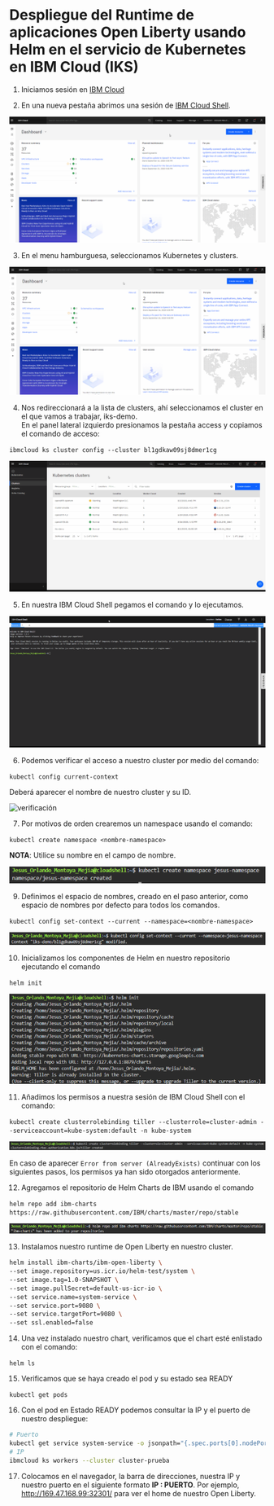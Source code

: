 ﻿# Despliegue del Runtime de aplicaciones Open Liberty usando Helm en el servicio de Kubernetes en IBM Cloud (IKS)

1. Iniciamos sesión en [IBM Cloud](cloud.ibm.com)

2. En una nueva pestaña abrimos una sesión de [IBM Cloud Shell](cloud.ibm.com/shell).

![paso2](./resources/Paso_2.gif)

3. En el menu hamburguesa, seleccionamos Kubernetes y clusters.

![paso3](./resources/Paso_3.gif)

4. Nos redireccionará a la lista de clusters, ahí seleccionamos el cluster en el que vamos a trabajar, iks-demo.<br> En el panel lateral izquierdo presionamos la pestaña access y copiamos el comando de acceso:

`ibmcloud ks cluster config --cluster bl1gdkaw09sj8dmer1cg`

![paso4](./resources/Paso_4.gif)

5. En nuestra IBM Cloud Shell pegamos el comando y lo ejecutamos.

![paso5](./resources/Paso_5.gif)

6. Podemos verificar el acceso a nuestro cluster por medio del comando:

`kubectl config current-context`

Deberá aparecer el nombre de nuestro cluster y su ID.

![verificación](./resources/verificación.png)

7. Por motivos de orden crearemos un namespace usando el comando:

`kubectl create namespace <nombre-namespace>`

**NOTA**: Utilice su nombre en el campo de nombre.

![namespace](./resources/creacion_namespace.png)

9. Definimos el espacio de nombres, creado en el paso anterior, como espacio de nombres por defecto para todos los comandos.

`kubectl config set-context --current --namespace=<nombre-namespace>`

![ns_set_default](./resources/set_default.png)

10. Inicializamos los componentes de Helm en nuestro repositorio ejecutando el comando

`helm init`

![helm_init](./resources/helm_init.png)

11. Añadimos los permisos a nuestra sesión de IBM Cloud Shell con el comando:

`kubectl create clusterrolebinding tiller --clusterrole=cluster-admin --serviceaccount=kube-system:default -n kube-system`

![create_priviligies](./resources/cr_permission.png)

En caso de aparecer `Error from server (AlreadyExists)` continuar con los siguientes pasos, los permisos ya han sido otorgados anteriormente.

12. Agregamos el repositorio de Helm Charts de IBM usando el comando

`helm repo add ibm-charts https://raw.githubusercontent.com/IBM/charts/master/repo/stable`

![repositorios](./resources/repo_add.png)

13. Instalamos nuestro runtime de Open Liberty en nuestro cluster.

```sh
helm install ibm-charts/ibm-open-liberty \
--set image.repository=us.icr.io/helm-test/system \
--set image.tag=1.0-SNAPSHOT \
--set image.pullSecret=default-us-icr-io \
--set service.name=system-service \
--set service.port=9080 \
--set service.targetPort=9080 \
--set ssl.enabled=false
```

14. Una vez instalado nuestro chart, verificamos que el chart esté enlistado con el comando:

`helm ls`

15. Verificamos que se haya creado el pod y su estado sea READY

`kubectl get pods`

16. Con el pod en Estado READY podemos consultar la IP y el puerto de nuestro despliegue:

```sh
# Puerto
kubectl get service system-service -o jsonpath="{.spec.ports[0].nodePort}"
# IP
ibmcloud ks workers --cluster cluster-prueba
```

17. Colocamos en el navegador, la barra de direcciones, nuestra IP y nuestro puerto en el siguiente formato **IP : PUERTO**. Por ejemplo, http://169.47.168.99:32301/ para ver el home de nuestro Open Liberty.

